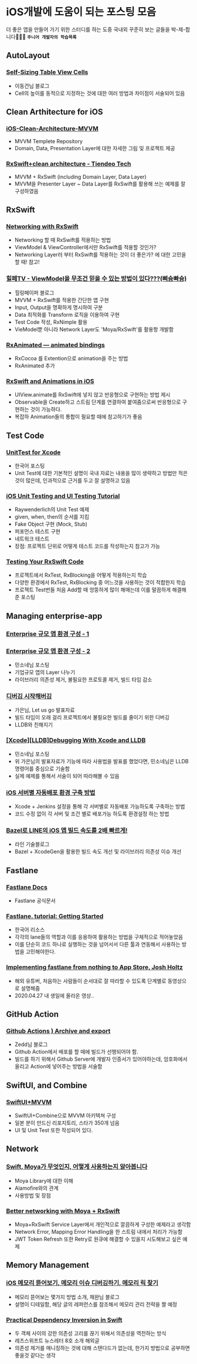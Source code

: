 # iOS개발에 도움이 되는 포스팅 모음
더 좋은 앱을 만들어 가기 위한 스터디를 하는 도중 국내외 꾸준히 보는 글들을 박-제-합니다👩🏻‍💻
__`주니어 개발자의 학습목록`__


## AutoLayout 
### [Self-Sizing Table View Cells](https://baked-corn.tistory.com/124)
- 이동건님 블로그
- Cell의 높이를 동적으로 지정하는 것에 대한 여러 방법과 차이점이 서술되어 있음

## Clean Arthitecture for iOS
### [iOS-Clean-Architecture-MVVM](https://github.com/kudoleh/iOS-Clean-Architecture-MVVM)
- MVVM Templete Repository
- Domain, Data, Presentation Layer에 대한 자세한 그림 및 프로젝트 제공

### [RxSwift+clean architecture - Tiendeo Tech](https://medium.com/tiendeo-tech/ios-rxswift-clean-architecture-d7e9eaa60ba)
- MVVM + RxSwift (including Domain Layer,  Data Layer)
- MVVM을 Presenter Layer ~ Data Layer를 RxSwift를 활용해 쓰는 예제를 잘 구성하였음

## RxSwift
### [Networking with RxSwift](https://www.netguru.com/codestories/networking-with-rxswift)
- Networking 할 때 RxSwift를 적용하는 방법
- ViewModel & ViewController에서만 RxSwift를 적용할 것인가? 
- Networking Layer러 부터 RxSwift를 적용하는 것이 더 좋은가? 에 대한 고민을 할 때! 참고!

### [힐페TV - ViewModel을 무조건 믿을 수 있는 방법이 있다???(삐슝빠슝)](https://blog.gangnamunni.com/post/HealingPaperTV-ViewModel-Test)
- 힐링페이퍼 블로그
- MVVM + RxSwift를 적용한 간단한 앱 구현
- Input, Output을 명확하게 명시하여 구분
- Data 최적화를 Transform 로직을 이용하여 구현
- Test Code 작성, RxNimple 활용
- VieModel뿐 아니라 Network Layer도 'Moya/RxSwift'를 활용항 개발함

### [RxAnimated — animated bindings](https://medium.com/flawless-app-stories/rxanimated-animated-bindings-c5daa7f7d591)
- RxCocoa 를 Extention으로 animation을 주는 방법
- RxAnimated 추가 

### [RxSwift and Animations in iOS](https://www.toptal.com/ios/rxswift-animations-ios)
- UIView.animate를 RxSwift에 넣지 않고 반응형으로 구현하는 방법 제시
- Observable을 Create하고 스트림 단계를 연결하여 붙여줌으로써 반응형으로 구현하는 것이 가능하다.
- 복잡하 Animation들의 통합이 필요할 때에 참고하기가 좋음

## Test Code 
### [UnitTest for Xcode](https://velog.io/@wimes/UnitTest-for-Xcode)
- 한국어 포스팅
- Unit Test에 대한 기본적인 설명이 국내 자료는 내용을 많이 생략하고 방법만 적은 것이 많은데, 인과적으로 근거를 두고 잘 설명하고 있음

### [iOS Unit Testing and UI Testing Tutorial](https://www.raywenderlich.com/960290-ios-unit-testing-and-ui-testing-tutorial)
- Raywenderlich의 Unit Test 예제
- given, when, then의 순서를 지킴
- Fake Object 구현 (Mock, Stub)
- 퍼포먼스 테스트 구현
- 네트워크 테스트
- 장점: 프로젝트 단위로 어떻게 테스트 코드를 작성하는지 참고가 가능

### [Testing Your RxSwift Code](https://www.raywenderlich.com/7408-testing-your-rxswift-code)
- 프로젝트에서 RxTest, RxBlocking을 어떻게 적용하는지 학습
- 다양한 환경에서 RxTest, RxBlocking 중 어느것을 사용하는 것이 적합한지 학습
- 프로젝트 Test번들 처음 Add할 때 엉뚱하게 많이 해매는데 이를 말끔하게 해결해준 포스팅

## Managing enterprise-app
### [Enterprise 규모 앱 환경 구성 - 1](http://minsone.github.io/ios/mac/ios-enterprise-app-configuration-1)
### [Enterprise 규모 앱 환경 구성 - 2](http://minsone.github.io/ios/mac/ios-enterprise-app-configuration-2)
- 민소네님 포스팅
- 기업규모 앱의 Layer 나누기
- 라이브러리 의존성 제거, 불필요한 프로토콜 제거, 빌드 타임 감소

### [디버깅 시작해버깅](https://speakerdeck.com/gaeun/dibeoging-sijaghaebeoging)
- 가은님, Let us go 발표자료
- 빌드 타임이 오래 걸리 프로젝트에서 불필요한 빌드를 줄이기 위한 디버깅
- LLDB와 친해지기

### [[Xcode][LLDB]Debugging With Xcode and LLDB](http://minsone.github.io/ios/mac/xcode-lldb-debugging-with-xcode-and-lldb)
- 민소네님 포스팅 
- 위 가은님의 발표자료가 기능에 따라 사용법을 발표를 했었다면, 민소네님은 LLDB 명령어를 중심으로 기술함
- 실제 예제를 통해서 서술이 되어 따라해볼 수 있음

### [iOS 서버별 자동배포 환경 구축 방법](https://magicmon.github.io/2019/01/07/iOS-Automated-Deployment-Environment/)
- Xcode + Jenkins 설정을 통해 각 서버별로 자동배포 가능하도록 구축하는 방법
- 코드 수정 없이 각 서버 및 조건 별로 배포가능 하도록 환경설정 하는 방법

### [Bazel로 LINE의 iOS 앱 빌드 속도를 2배 빠르게!](https://engineering.linecorp.com/ko/blog/improving-build-performance-line-ios-bazel/)
- 라인 기술블로그
- Bazel + XcodeGen을 활용한 빌드 속도 개선 및 라이브러리 의존성 이슈 개선

## Fastlane
### [Fastlane Docs](https://docs.fastlane.tools/getting-started/ios/setup/)
- Fastlane 공식문서

### [Fastlane. tutorial: Getting Started](https://devmjun.github.io/archive/Fastlane)
- 한국어 리소스
- 각각의 lane들의 역할과 이를 응용하여 활용하는 방법을 구체적으로 적어놓았음
- 이를 단순히 코드 하나로 실행하는 것을 넘어서서 다른 툴과 연동해서 사용하는 방법을 고민해야한다.

### [Implementing fastlane from nothing to App Store, Josh Holtz](https://www.youtube.com/watch?v=6Jz-Ywxki0U)
- 해외 유튜버, 처음하는 사람들이 순서대로 잘 따라할 수 있도록 단계별로 동영상으로 설명해줌
- 2020.04.27 내 생일에 올라온 영상..

## GitHub Action
### [Github Actions ) Archive and export](https://zeddios.tistory.com/1033)
- Zedd님 블로그
- Github Action에서 배포를 할 때에 빌드가 선행되어야 함.
- 빌드를 하기 위해서 Github Server에 개발자 인증서가 있어야하는데, 암호화에서 올리고 Action에 넣어주는 방법을 서술함


## SwiftUI, and Combine
### [SwiftUI+MVVM](https://github.com/kitasuke/SwiftUI-MVVM)
- SwiftUI+Combine으로 MVVM 아키텍쳐 구성
- 일본 분이 만드신 리포지토리, 스타가 350개 넘음
- UI 및 Unit Test 또한 작성되어 있다.

## Network 
### [Swift, Moya가 무엇인지, 어떻게 사용하는지 알아봅니다](https://devmjun.github.io/archive/Moya-Tutorial)
- Moya Library에 대한 이해
-  Alamofire와의 관계
-  사용방법 및 장점

### [Better networking with Moya + RxSwift](https://dev.to/mcontin/better-networking-with-moya-rxswift-1mlk)
- Moya+RxSwift Service Layer에서 개인적으로 깔끔하게 구성한 예제라고 생각함
- Network Error, Mapping Error Handling을 한 스트림 내에서 처리가 가능함
- JWT Token Refresh 또한 Retry로 원큐에 해결할 수 있을지 시도해보고 싶은 예제

## Memory Management
### [iOS 메모리 뜯어보기, 메모리 이슈 디버깅하기, 메모리 릭 찾기](https://seizze.github.io/2019/12/20/iOS-메모리-뜯어보기,-메모리-이슈-디버깅하기,-메모리-릭-찾기.html)
- 메모리 뜯어보는 몇가지 방법 소개, 채완님 블로그
- 설명이 디테일함, 해당 글의 레퍼런스를 참조해서 메모리 관리 전략을 짤 예정

### [Practical Dependency Inversion in Swift](https://medium.com/flawless-app-stories/practical-dependency-inversion-in-swift-1c1142161a8)
- 두 객체 사이의 강한 의존성 고리를 끊기 위해서 의존성을 역전하는 방식
- 레츠스위프트 뉴스레터 8호 소개 해외글
- 의존성 제거를 매니징하는 것에 대해 스탠다드가 없는데, 한가지 방법으로 공부하면 좋을것 같다는 생각


